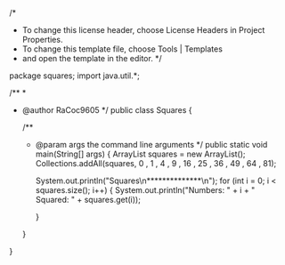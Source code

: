 /*
 * To change this license header, choose License Headers in Project Properties.
 * To change this template file, choose Tools | Templates
 * and open the template in the editor.
 */

package squares;
import java.util.*;

/**
 *
 * @author RaCoc9605
 */
public class Squares {
    
    
    /**
     * @param args the command line arguments
     */
    public static void main(String[] args) {
        ArrayList <Integer> squares = new ArrayList();
        Collections.addAll(squares, 0 , 1 , 4 , 9 , 16 , 25 , 36 , 49 , 64 , 81);
        
        System.out.println("Squares\n**************\n");
        for (int i = 0; i < squares.size(); i++)
        {
            System.out.println("Numbers: " + i + " Squared: " + squares.get(i));
            
        }
        

    }
    
}
